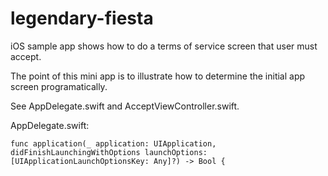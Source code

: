 # legendary-fiesta
iOS sample app shows how to do a terms of service screen that user must accept.

The point of this mini app is to illustrate how to determine the initial app screen programatically.

See AppDelegate.swift and AcceptViewController.swift.

AppDelegate.swift:

    func application(_ application: UIApplication, didFinishLaunchingWithOptions launchOptions: [UIApplicationLaunchOptionsKey: Any]?) -> Bool {

